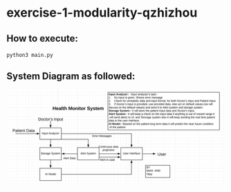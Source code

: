 # exercise-1-modularity-qzhizhou
## How to execute:
```
python3 main.py
```

## System Diagram as followed:
![image](https://github.com/ec500-software-engineering/exercise-1-modularity-qzhizhou/blob/master/_Updated%20Health%20Monitor%20System%20design%20.png)
